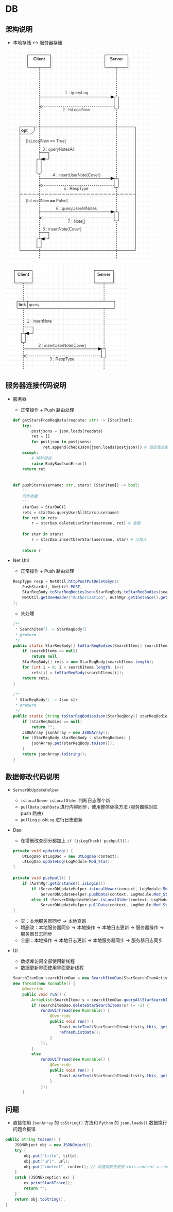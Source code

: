 # DB

## 架构说明

+ 本地存储 <-> 服务器存储

![DB_Query](./../../../../../../../../../assets/DB_Query.png)

![DB_Insert](./../../../../../../../../../assets/DB_Insert.png)

## 服务器连接代码说明

+ 服务器
    + 正常操作 + Push 路由处理
    ```python
    def getStarsFromReqData(reqdata: str) -> [StarItem]:
        try:
            postjsons = json.loads(reqdata)
            ret = []
            for postjson in postjsons:
                 ret.append(checkJson(json.loads(postjson))) # 很奇怪这里转了一次还是 str     
        except:
            # 解析错误
            raise BodyRawJsonError()
        return ret
        
       
    def pushStar(username: str, stars: [StarItem]) -> bool:
        '''
        同步收藏
        '''
        starDao = StarDAO()
        rets = starDao.queryUserAllStars(username)
        for ret in rets:
            r = starDao.deleteUserStar(username, ret) # 全删
        
        for star in stars:
            r = starDao.insertUserStar(username, star) # 全插入
        
        return r
    ```
    
+ Net Util
    + 正常操作 + Push 路由处理
    ```java
    RespType resp = NetUtil.httpPostPutDeleteSync(
        PushStarUrl, NetUtil.POST,
        StarReqBody.toStarReqBodiesJson(StarReqBody.toStarReqBodies(searchItems)),
        NetUtil.getOneHeader("Authorization", AuthMgr.getInstance().getToken())
    );
    ```
    + 头处理
    ```java
    /**
     * SearchItem[] -> StarReqBody[]
     * @return
     */
    public static StarReqBody[] toStarReqBodies(SearchItem[] searchItems) {
        if (searchItems == null)
            return null;
        StarReqBody[] rets = new StarReqBody[searchItems.length];
        for (int i = 0; i < searchItems.length; i++)
            rets[i] = toStarReqBody(searchItems[i]);
        return rets;
    }

    /**
     * StarReqBody[] -> Json str
     * @return
     */
    public static String toStarReqBodiesJson(StarReqBody[] starReqBodies) {
        if (starReqBodies == null)
            return "";
        JSONArray jsonArray = new JSONArray();
        for (StarReqBody starReqBody : starReqBodies) {
            jsonArray.put(starReqBody.toJson());
        }
        return jsonArray.toString();
    }
    ```

## 数据修改代码说明

+ `ServerDbUpdateHelper`
    + `isLocalNewer` `isLocalOlder` 判断日志哪个新
    + `pullData` `pushData` 进行内容同步，使用整体替换方法 (服务器端对应 push 路由)
    + `pullLog` `pushLog` 进行日志更新

+ Dao
    + 在增删改查部分都加上 `if (isLogCheck) pushpull();`
    
    ```java
    private void updateLog() {
        UtLogDao utLogDao = new UtLogDao(context);
        utLogDao.updateLog(LogModule.Mod_Star);
    }
  
    private void pushpull() {
        if (AuthMgr.getInstance().isLogin())
            if (ServerDbUpdateHelper.isLocalNewer(context, LogModule.Mod_Star))
                ServerDbUpdateHelper.pushData(context, LogModule.Mod_Star);
            else if (ServerDbUpdateHelper.isLocalOlder(context, LogModule.Mod_Star))
                ServerDbUpdateHelper.pullData(context, LogModule.Mod_Star);
    }
    ```
    
    + 查：本地服务器同步 -> 本地查询
    + 增删改：本地服务器同步 -> 本地操作 -> 本地日志更新 -> 服务器操作 -> 服务器日志同步
    + 全删：本地操作 -> 本地日志更新 -> 本地服务器同步 -> 服务器日志同步
   
+ UI
    + 数据库访问全部使用新线程
    + 数据更新界面使用界面更新线程
    ```java
    SearchItemDao searchItemDao = new SearchItemDao(StarSearchItemActivity.this);
    new Thread(new Runnable() {
        @Override
        public void run() {
            ArrayList<SearchItem> s = searchItemDao.queryAllStarSearchItems();
            if (searchItemDao.deleteStarSearchItems(s) != -1) {
                runOnUiThread(new Runnable() {
                    @Override
                    public void run() {
                        Toast.makeText(StarSearchItemActivity.this, getString(R.string.SearchFrag_CancelAllStarSuccess), Toast.LENGTH_SHORT).show();
                        refreshListData();
                    }
                });
            }
            else
                runOnUiThread(new Runnable() {
                    @Override
                    public void run() {
                        Toast.makeText(StarSearchItemActivity.this, getString(R.string.SearchFrag_CancelAllStarFailed), Toast.LENGTH_SHORT).show();
                    }
                });
        }
    ```
    
## 问题

+ 直接使用 `JsonArray` 的 `toString()` 方法和 `Python` 的 `json.loads()` 数据换行问题会报错
```java
public String toJson() {
    JSONObject obj = new JSONObject();
    try {
        obj.put("title", title);
        obj.put("url", url);
        obj.put("content", content); // 构造函数先使用 this.content = content.replaceAll("[\n|\r]", " ");
    }
    catch (JSONException ex) {
        ex.printStackTrace();
        return "";
    }
    return obj.toString();
}
```